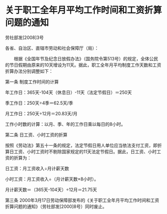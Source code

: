 # 关于职工全年月平均工作时间和工资折算问题的通知

劳社部发[2008]3号

<!-- INFO END -->

各省、自治区、直辖市劳动和社会保障厅（局）：

　　根据《全国年节及纪念日放假办法》（国务院令第513号）的规定，全体公民的节日假期由原来的10天增设为11天。据此，职工全年月平均制度工作天数和工资折算办法分别调整如下：

第一条 制度工作时间的计算

年工作日：365天-104天（休息日）-11天（法定节假日）＝250天

季工作日：250天÷4季＝62.5天/季

月工作日：250天÷12月＝20.83天/月

工作小时数的计算：以月、季、年的工作日乘以每日的8小时。

第二条 日工资、小时工资的折算

按照《劳动法》第五十一条的规定，法定节假日用人单位应当依法支付工资，即折算日工资、小时工资时不剔除国家规定的11天法定节假日。据此，日工资、小时工资的折算为：

日工资：月工资收入÷月计薪天数

小时工资：月工资收入÷（月计薪天数×8小时）。

月计薪天数＝（365天-104天）÷12月＝21.75天

第三条 
2000年3月17日劳动保障部发布的《关于职工全年月平均工作时间和工资折算问题的通知》（劳社部发[2000]8号）同时废止。